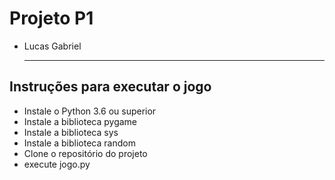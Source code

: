 # Projeto P1

* Lucas Gabriel

  ------

 ## Instruções para executar o jogo

 * Instale o Python 3.6 ou superior
 * Instale a biblioteca pygame
 * Instale a biblioteca sys
 * Instale a biblioteca random
 * Clone o repositório do projeto
 * execute jogo.py

